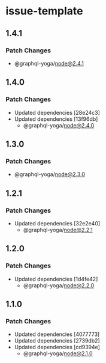 # issue-template

## 1.4.1

### Patch Changes

- @graphql-yoga/node@2.4.1

## 1.4.0

### Patch Changes

- Updated dependencies [28e24c3]
- Updated dependencies [13f96db]
  - @graphql-yoga/node@2.4.0

## 1.3.0

### Patch Changes

- @graphql-yoga/node@2.3.0

## 1.2.1

### Patch Changes

- Updated dependencies [32e2e40]
  - @graphql-yoga/node@2.2.1

## 1.2.0

### Patch Changes

- Updated dependencies [1d4fe42]
  - @graphql-yoga/node@2.2.0

## 1.1.0

### Patch Changes

- Updated dependencies [4077773]
- Updated dependencies [2739db2]
- Updated dependencies [cd9394e]
  - @graphql-yoga/node@2.1.0
